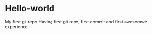 # Hello-world
My first git repo
Having first git repo, first commit and first awesomwe experience. 
